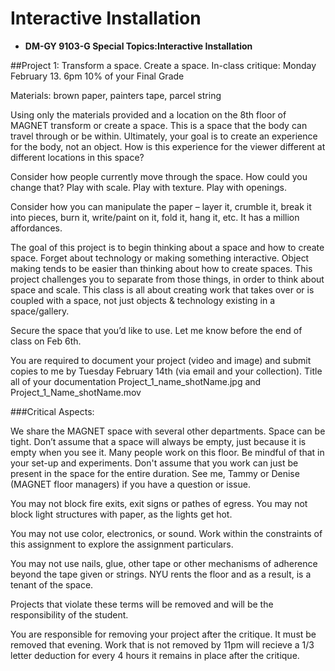 
# Interactive Installation 

* **DM-GY 9103-G Special Topics:Interactive Installation**

##Project 1: Transform a space. Create a space.
In-class critique: Monday February 13. 6pm
10% of your Final Grade

Materials: brown paper, painters tape, parcel string

Using only the materials provided and a location on the 8th floor of MAGNET transform or create a space. This is a space that the body can travel through or be within. Ultimately, your goal is to create an experience for the body, not an object. How is this experience for the viewer different at different locations in this space?

Consider how people currently move through the space. How could you change that? Play with scale. Play with texture. Play with openings.

Consider how you can manipulate the paper – layer it, crumble it, break it into pieces, burn it, write/paint on it, fold it, hang it, etc. It has a million affordances. 

The goal of this project is to begin thinking about a space and how to create space. Forget about technology or making something interactive. Object making tends to be easier than thinking about how to create spaces. This project challenges you to separate from those things, in order to think about space and scale. This class is all about creating work that takes over or is coupled with a space, not just objects & technology existing in a space/gallery.

Secure the space that you’d like to use. Let me know before the end of class on Feb 6th. 

You are required to document your project (video and image) and submit copies to me by Tuesday February 14th (via email and your collection). Title all of your documentation Project_1_name_shotName.jpg and Project_1_Name_shotName.mov


###Critical Aspects:

We share the MAGNET space with several other departments. Space can be tight. Don’t assume that a space will always be empty, just because it is empty when you see it. Many people work on this floor. Be mindful of that in your set-up and experiments. Don't assume that you work can just be present in the space for the entire duration. See me, Tammy or Denise (MAGNET floor managers) if you have a question or issue.

You may not block fire exits, exit signs or pathes of egress. You may not block light structures with paper, as the lights get hot. 

You may not use color, electronics, or sound. Work within the constraints of this assignment to explore the assignment particulars.

You may not use nails, glue, other tape or other mechanisms of adherence beyond the tape given or strings. NYU rents the floor and as a result, is a tenant of the space.

Projects that violate these terms will be removed and will be the responsibility of the student.

You are responsible for removing your project after the critique. It must be removed that evening. Work that is not removed by 11pm will recieve a 1/3 letter deduction for every 4 hours it remains in place after the critique.
